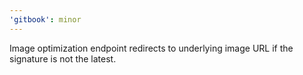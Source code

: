 ```yaml
---
'gitbook': minor
---
```


Image optimization endpoint redirects to underlying image URL if the signature is not the latest.
